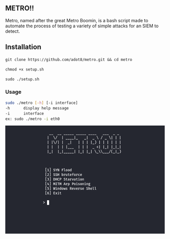 ## METRO!!

Metro, named after the great Metro Boomin, is a bash script made to automate the process of testing a variety of simple attacks for an SIEM to detect.

## Installation
`git clone https://github.com/adot8/metro.git && cd metro`

`chmod +x setup.sh`

`sudo ./setup.sh`

### Usage
```bash
sudo ./metro [-h] [-i interface]
-h		display help message
-i		interface
ex: sudo ./metro -i eth0
```
![Alt Text](./pic/metro.png)

